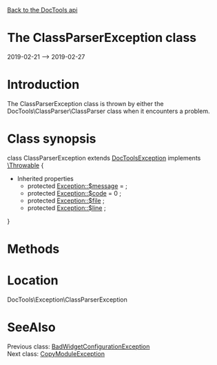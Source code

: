 [Back to the DocTools api](https://github.com/lingtalfi/DocTools/blob/master/doc/api/DocTools.md)



The ClassParserException class
================
2019-02-21 --> 2019-02-27






Introduction
============

The ClassParserException class is thrown by either the
DocTools\ClassParser\ClassParser class when it encounters a problem.



Class synopsis
==============


class <span class="pl-k">ClassParserException</span> extends [DocToolsException](https://github.com/lingtalfi/DocTools/blob/master/doc/api/DocTools/Exception/DocToolsException.md) implements [\Throwable](http://php.net/manual/en/class.throwable.php) {

- Inherited properties
    - protected  [Exception::$message](#property-message) =  ;
    - protected  [Exception::$code](#property-code) = 0 ;
    - protected  [Exception::$file](#property-file) ;
    - protected  [Exception::$line](#property-line) ;

}






Methods
==============






Location
=============
DocTools\Exception\ClassParserException


SeeAlso
==============
Previous class: [BadWidgetConfigurationException](https://github.com/lingtalfi/DocTools/blob/master/doc/api/DocTools/Exception/BadWidgetConfigurationException.md)<br>Next class: [CopyModuleException](https://github.com/lingtalfi/DocTools/blob/master/doc/api/DocTools/Exception/CopyModuleException.md)<br>
